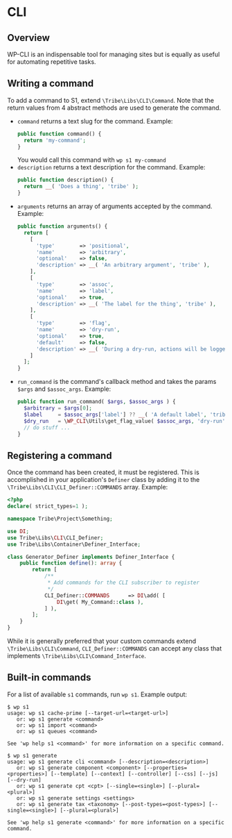 # CLI

## Overview

WP-CLI is an indispensable tool for managing sites but is equally as useful for automating repetitive tasks.

## Writing a command
To add a command to S1, extend `\Tribe\Libs\CLI\Command`. Note that the return values from 4 abstract methods are used to generate the command.

* `command` returns a text slug for the command. Example:
  ```php
  public function command() {
    return 'my-command';
  }
  ```
  You would call this command with `wp s1 my-command`
* `description` returns a text description for the command. Example:
  ```php
  public function description() {
    return __( 'Does a thing', 'tribe' );
  }
  ```
* `arguments` returns an array of arguments accepted by the command. Example:
  ```php
  public function arguments() {
    return [
      [
        'type'        => 'positional',
        'name'        => 'arbitrary',
        'optional'    => false,
        'description' => __( 'An arbitrary argument', 'tribe' ),
      ],
      [
        'type'        => 'assoc',
        'name'        => 'label',
        'optional'    => true,
        'description' => __( 'The label for the thing', 'tribe' ),
      ],
      [
        'type'        => 'flag',
        'name'        => 'dry-run',
        'optional'    => true,
        'default'     => false,
        'description' => __( 'During a dry-run, actions will be logged but not executed', 'tribe' ),
      ]
    ];
  }
  ```
* `run_command` is the command's callback method and takes the params `$args` and `$assoc_args`. Example:
  ```php
  public function run_command( $args, $assoc_args ) {
    $arbitrary = $args[0];
    $label     = $assoc_args['label'] ?? __( 'A default label', 'tribe' );
    $dry_run   = \WP_CLI\Utils\get_flag_value( $assoc_args, 'dry-run', false );
    // do stuff ...
  }
  ```

## Registering a command

Once the command has been created, it must be registered. This is accomplished in your application's `Definer` class by
adding it to the `\Tribe\Libs\CLI\CLI_Definer::COMMANDS` array. Example:

```php
<?php
declare( strict_types=1 );

namespace Tribe\Project\Something;

use DI;
use Tribe\Libs\CLI\CLI_Definer;
use Tribe\Libs\Container\Definer_Interface;

class Generator_Definer implements Definer_Interface {
	public function define(): array {
		return [
			/**
			 * Add commands for the CLI subscriber to register
			 */
			CLI_Definer::COMMANDS      => DI\add( [
				DI\get( My_Command::class ),
			] ),
		];
	}
}
```

While it is generally preferred that your custom commands extend `\Tribe\Libs\CLI\Command`, `CLI_Definer::COMMANDS`
can accept any class that implements `\Tribe\Libs\CLI\Command_Interface`.

## Built-in commands

For a list of available `s1` commands, run `wp s1`. Example output:

```
$ wp s1
usage: wp s1 cache-prime [--target-url=<target-url>]
   or: wp s1 generate <command>
   or: wp s1 import <command>
   or: wp s1 queues <command>

See 'wp help s1 <command>' for more information on a specific command.

$ wp s1 generate
usage: wp s1 generate cli <command> [--description=<description>]
   or: wp s1 generate component <component> [--properties=<properties>] [--template] [--context] [--controller] [--css] [--js] [--dry-run]
   or: wp s1 generate cpt <cpt> [--single=<single>] [--plural=<plural>]
   or: wp s1 generate settings <settings>
   or: wp s1 generate tax <taxonomy> [--post-types=<post-types>] [--single=<single>] [--plural=<plural>]

See 'wp help s1 generate <command>' for more information on a specific command.
```
